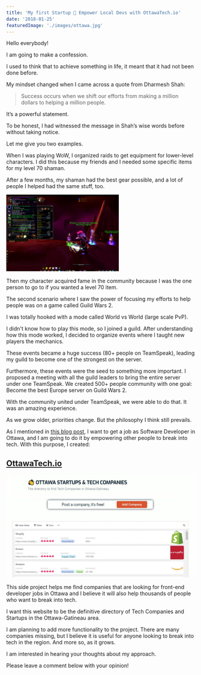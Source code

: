 ```yaml
---
title: 'My first Startup 🚀 Empower Local Devs with OttawaTech.io'
date: '2018-01-25'
featuredImage: './images/ottawa.jpg'
---
```


Hello everybody!

I am going to make a confession.

I used to think that to achieve something in life, it meant that it had not been done before.

My mindset changed when I came across a quote from Dharmesh Shah:

> Success occurs when we shift our efforts from making a million dollars to helping a million people.

It’s a powerful statement.

To be honest, I had witnessed the message in Shah’s wise words before without taking notice.

Let me give you two examples.

When I was playing WoW, I organized raids to get equipment for lower-level characters. I did this because my friends and I needed some specific items for my level 70 shaman.

After a few months, my shaman had the best gear possible, and a lot of people I helped had the same stuff, too.

![](images/xaman-300x204.png)

Then my character acquired fame in the community because I was the one person to go to if you wanted a level 70 item.

The second scenario where I saw the power of focusing my efforts to help people was on a game called Guild Wars 2.

I was totally hooked with a mode called World vs World (large scale PvP).

I didn't know how to play this mode, so I joined a guild. After understanding how this mode worked, I decided to organize events where I taught new players the mechanics.

These events became a huge success (80+ people on TeamSpeak), leading my guild to become one of the strongest on the server.

Furthermore, these events were the seed to something more important. I proposed a meeting with all the guild leaders to bring the entire server under one TeamSpeak. We created 500+ people community with one goal: Become the best Europe server on Guild Wars 2.

With the community united under TeamSpeak, we were able to do that. It was an amazing experience.

As we grow older, priorities change. But the philosophy I think still prevails.

As I mentioned in [this blog post](http://danielgg.com/front-end-developer-soon/), I want to get a job as Software Developer in Ottawa, and I am going to do it by empowering other people to break into tech. With this purpose, I created:

## [OttawaTech.io](http://ottawatech.io)

![](images/Untitled-1-1024x557.jpg)

This side project helps me find companies that are looking for front-end developer jobs in Ottawa and I believe it will also help thousands of people who want to break into tech.

I want this website to be the definitive directory of Tech Companies and Startups in the Ottawa-Gatineau area.

I am planning to add more functionality to the project. There are many companies missing, but I believe it is useful for anyone looking to break into tech in the region. And more so, as it grows.

I am interested in hearing your thoughts about my approach.

Please leave a comment below with your opinion!
